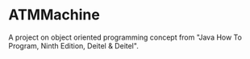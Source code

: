 # ATMMachine
A project on object oriented programming concept from "Java How To Program, Ninth Edition, Deitel &amp; Deitel".

